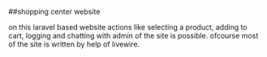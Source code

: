 
##shopping center website

on this laravel based website actions like selecting a product, adding to cart, logging and chatting with admin of the site is possible. 
ofcourse most of the site is written by help of livewire.
